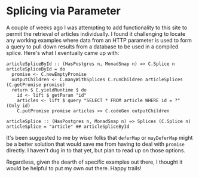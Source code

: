 # Splicing via Parameter

A couple of weeks ago I was attempting to add functionality to this site to permit the retrieval of articles individually. I found it challenging to locate any working examples where data from an HTTP parameter is used to form a query to pull down results from a database to be used in a compiled splice. Here's what I eventually came up with:

~~~~ {.haskell}
articleSpliceById :: (HasPostgres n, MonadSnap n) => C.Splice n
articleSpliceById = do
  promise <- C.newEmptyPromise
  outputChildren <- C.manyWithSplices C.runChildren articleSplices (C.getPromise promise)
  return $ C.yieldRuntime $ do
    id <- lift $ getParam "id"
    articles <- lift $ query "SELECT * FROM article WHERE id = ?" (Only id)
    C.putPromise promise articles >> C.codeGen outputChildren
    
articleSplice :: (HasPostgres n, MonadSnap n) => Splices (C.Splice n)
articleSplice = "article" ## articleSpliceById
~~~~

It's been suggested to me by wiser folks that `deferMap` or `mayDeferMap` might be a better solution that would save me from having to deal with `promise` directly. I haven't dug in to that yet, but plan to read up on those options.

Regardless, given the dearth of specific examples out there, I thought it would be helpful to put my own out there. Happy trails!

